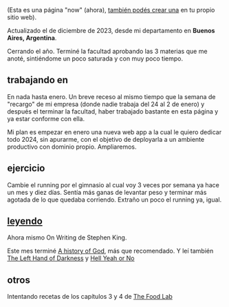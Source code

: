 (Esta es una página "now" (ahora), [también podés crear una](https://nownownow.com/about) en tu propio sitio web).

Actualizado el  de diciembre de 2023, desde mi departamento en **Buenos Aires, Argentina**.

Cerrando el año. Terminé la facultad aprobando las 3 materias que me anoté, sintiéndome un poco saturada y con muy poco tiempo. 

## trabajando en
En nada hasta enero. Un breve receso al mismo tiempo que la semana de "recargo" de mi empresa (donde nadie trabaja del 24 al 2 de enero) y después el terminar la facultad, haber trabajado bastante en esta página y ya estar conforme con ella.

Mi plan es empezar en enero una nueva web app a la cual le quiero dedicar todo 2024, sin apurarme, con el objetivo de deployarla a un ambiente productivo con dominio propio. Ampliaremos.

## ejercicio
Cambie el running por el gimnasio al cual voy 3 veces por semana ya hace un mes y diez días. Sentía más ganas de levantar peso y terminar más agotada de lo que quedaba corriendo. Extraño un poco el running ya, igual.

## [leyendo](/leyendo)
Ahora mismo On Writing de Stephen King.

Este mes terminé [A history of God](https://www.goodreads.com/book/show/3873.A_History_of_God), más que recomendado. Y leí también [The Left Hand of Darkness](https://www.goodreads.com/book/show/18423.The_Left_Hand_of_Darkness) y [Hell Yeah or No](https://www.goodreads.com/book/show/52523856-hell-yeah-or-no)

## otros
Intentando recetas de los capítulos 3 y 4 de [The Food Lab](https://www.amazon.com/Food-Lab-Cooking-Through-Science)